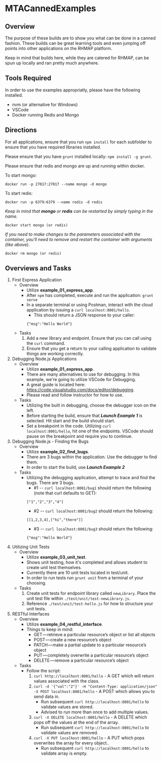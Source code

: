# MTACannedExamples

## Overview
The purpose of these builds are to show you what can be done in a canned fashion.  These builds can be great learning tools and even jumping off points into other applications on the RHMAP platform.

Keep in mind that builds here, while they are catered for RHMAP, can be spun up locally and ran pretty much anywhere.

## Tools Required
In order to use the examples appropriatly, please have the following installed.
* nvm (or alternative for Windows)
* VSCode 
* Docker running Redis and Mongo


## Directions
For all applications, ensure that you run `npm install` for each subfolder to ensure that you have required libraries installed.

Please ensure that you have `grunt` installed locally: `npm install -g grunt`.

Please ensure that redis and mongo are up and running within docker.  

To start mongo:
```
docker run -p 27017:27017 --name mongo -d mongo
```

To start redis:
```
docker run -p 6379:6379 --name redis -d redis
```

_Keep in mind that **mongo** or **redis** can be restarted by simply typing in the name._
```
docker start mongo (or redis)
```

_If you need to make changes to the parameters associated with the container, you'll need to remove and restart the container with arguments (like above)._
```
docker rm mongo (or redis)
```

## Overviews and Tasks
1. First Express Application
    * Overview
        * Utilize **example_01_express_app**.
        * After `npm` has completed, execute and run the application: `grunt serve`
        * In a separate terminal or using Postman, interact with the cloud application by issuing a `curl localhost:8001/hello`.
            * This should return a JSON response to your caller:
            ```
            {"msg":"Hello World"}
            ```
    * Tasks
        1. Add a new library and endpoint.  Ensure that you can call using the `curl` command.
        2. Ensure that you get a return to your calling application to validate things are working correctly.
2. Debugging Node.js Applications
    * Overview
        * Utilize **example_01_express_app**.
        * There are many alternatives to use for debugging.  In this example, we're going to utilize VSCode for Debugging.
        * A great guide is located here: https://code.visualstudio.com/docs/editor/debugging.
        * Please read and follow instructor for how to use.
    * Tasks
        * Utilizing the built in debugging, choose the debugger icon on the left.  
        * Before starting the build, ensure that **_Launch Example 1_** is selected.  Hit start and the build should start.
        * Set a breakpoint in the code.  Utilizing `curl localhost:8001/hello`, hit one of the endpoints.  VSCode should pause on the breakpoint and require you to continue.
3. Debugging Node.js - Finding the Bugs
    * Overview
        * Utilize **example_02_find_bugs**.
        * There are 3 bugs within the application.  Use the debugger to find them.
        * In order to start the build, use **_Launch Example 2_**
    * Tasks
        * Utilizing the debugging application, attempt to trace and find the bugs.  There are 3 bugs.
            * #1 -- `curl localhost:8001/bug1` should return the following (note that curl defaults to GET):
            ```
            ["1","2","3","4"]
            ```
            * #2 -- `curl localhost:8001/bug2` should return the following:
            ```
            [[1,2,3,4],["hi","there"]]
            ```
            * #3 -- `curl localhost:8001/bug3` should return the following:
            ```
            {"msg":"Hello World"}
            ```
4. Utilizing Unit Tests
    * Overview
        * Utilize **example_03_unit_test**.
        * Shows unit testing, how it's completed and allows student to create unit test themselves.
        * Currently there are 10 unit tests located in test/unit.
        * In order to run tests run `grunt unit` from a terminal of your choosing.
    * Tasks
        1. Create unit tests for endpoint library called `newLibrary`.  Place the unit test file within `./test/unit/test-newLibrary.js`.
        2. Reference `./test/unit/test-hello.js` for how to structure your unit tests.
5.  RESTful Interfaces
    * Overview
        * Utilize **example_04_restful_interface**.
        * Things to keep in mind:
            * GET — retrieve a particular resource’s object or list all objects
            * POST — create a new resource’s object
            * PATCH — make a partial update to a particular resource’s object
            * PUT — completely overwrite a particular resource’s object
            * DELETE — remove a particular resource’s object
    * Tasks
        * Follow the script:
            1. `curl http://localhost:8001/hello` - A GET which will return values associated with the class.
            2. `curl -d '{"val":"2"}' -H "Content-Type: application/json" -X POST localhost:8001/hello` - A POST which allows you to send data in.
                * Run subsequent `curl http://localhost:8001/hello` to validate values are stored.
                * Advised to run more than once to add multiple values.
            3. `curl -X DELETE localhost:8001/hello` - A DELETE which pops off the values at the end of the array.
                * Run subsequent `curl http://localhost:8001/hello` to validate values are removed.
            4. `curl -X PUT localhost:8001/hello` - A PUT which pops overwrites the array for every object..
                * Run subsequent `curl http://localhost:8001/hello` to validate array is empty.
            

